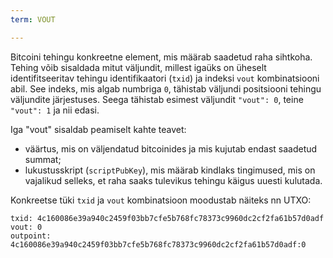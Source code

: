 ```yaml
---
term: VOUT

---
```

Bitcoini tehingu konkreetne element, mis määrab saadetud raha sihtkoha. Tehing võib sisaldada mitut väljundit, millest igaüks on üheselt identifitseeritav tehingu identifikaatori (`txid`) ja indeksi `vout` kombinatsiooni abil. See indeks, mis algab numbriga `0`, tähistab väljundi positsiooni tehingu väljundite järjestuses. Seega tähistab esimest väljundit `"vout": 0`, teine `"vout": 1` ja nii edasi.

Iga "vout" sisaldab peamiselt kahte teavet:


- väärtus, mis on väljendatud bitcoinides ja mis kujutab endast saadetud summat;
- lukustusskript (`scriptPubKey`), mis määrab kindlaks tingimused, mis on vajalikud selleks, et raha saaks tulevikus tehingu käigus uuesti kulutada.

Konkreetse tüki `txid` ja `vout` kombinatsioon moodustab näiteks nn UTXO:

```text
txid: 4c160086e39a940c2459f03bb7cfe5b768fc78373c9960dc2cf2fa61b57d0adf
vout: 0
outpoint: 4c160086e39a940c2459f03bb7cfe5b768fc78373c9960dc2cf2fa61b57d0adf:0
```